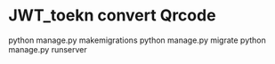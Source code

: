 # JWT_toekn convert Qrcode
python manage.py makemigrations
python manage.py migrate
python manage.py runserver
